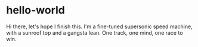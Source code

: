 # hello-world
Hi there, let's hope I finish this.
I'm a fine-tuned supersonic speed machine, with a sunroof top and a gangsta lean.
One track, one mind, one race to win.
